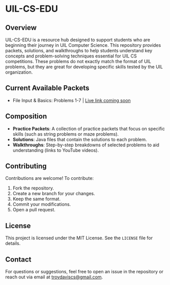 # UIL-CS-EDU

## Overview
UIL-CS-EDU is a resource hub designed to support students who are beginning their journey in UIL Computer Science. This repository provides packets, solutions, and walkthroughs to help students understand key concepts and problem-solving techniques essential for UIL CS competitions. These problems do not exactly match the format of UIL problems, but they are great for developing specific skills tested by the UIL organization.

## Current Available Packets
- File Input & Basics: Problems 1-7 | [Live link coming soon](https://example.com)

## Composition
- **Practice Packets**: A collection of practice packets that focus on specific skills (such as string problems or maze problems).
- **Solutions**: Java files that contain the solutions to each problem.
- **Walkthroughs**: Step-by-step breakdowns of selected problems to aid understanding (links to YouTube videos).

## Contributing
Contributions are welcome! To contribute:
1. Fork the repository.
2. Create a new branch for your changes.
3. Keep the same format.
4. Commit your modifications.
5. Open a pull request.

## License
This project is licensed under the MIT License. See the `LICENSE` file for details.

## Contact
For questions or suggestions, feel free to open an issue in the repository or reach out via email at troydaviscs@gmail.com.

